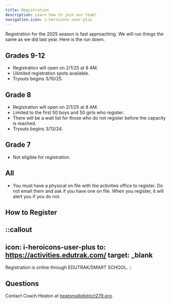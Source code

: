 ```yaml
---
title: Registration
description: Learn how to join our team!
navigation.icon: i-heroicons-user-plus
---
```


Registration for the 2025 season is fast approaching.
We will run things the same as we did last year.
Here is the run down.

## Grades 9-12

- Registration will open on 2/1/25 at 8 AM.
- Ulimited registration spots available.
- Tryouts begins 3/10/25.

## Grade 8

- Registration will open on 2/1/25 at 8 AM.
- Limited to the first 50 boys and 50 girls who register.
- There will be a wait list for those who do not register before the capacity is reached.
- Tryouts begins 3/13/24.

## Grade 7

- Not eligible for registration.

## All

- You must have a physical on file with the activities office to register. Do not email them and ask if you have one on
  file. When you register, it will alert you if you do not.

## How to Register

::callout
---
icon: i-heroicons-user-plus
to: https://activities.edutrak.com/
target: _blank
---
Registration is online through EDUTRAK/SMART SCHOOL.
::

## Questions

Contact Coach Heaton at [heatons@district279.org](mailto:heatons@district279.org).

